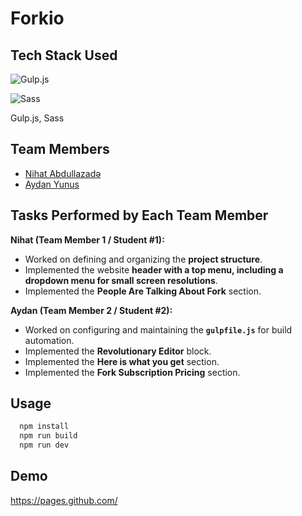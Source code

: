 
# Forkio


## Tech Stack Used


![Gulp.js](https://img.shields.io/badge/-Gulp.js-CF4647?logo=gulp&logoColor=white&style=flat-square) 

![Sass](https://img.shields.io/badge/-Sass-CC6699?logo=sass&logoColor=white&style=flat-square)

Gulp.js, Sass



## Team Members
- [Nihat Abdullazadə](https://github.com/nihat-js)
- [Aydan Yunus](https://github.com/aydanyunus)


## Tasks Performed by Each Team Member

 **Nihat (Team Member 1 / Student #1):**    
  - Worked on defining and organizing the **project structure**.
  - Implemented the website **header with a top menu, including a dropdown menu for small screen resolutions**.
  - Implemented the **People Are Talking About Fork** section.

  
**Aydan (Team Member 2 / Student #2):**
  - Worked on configuring and maintaining the **`gulpfile.js`** for build automation.
  - Implemented the **Revolutionary Editor** block.
  - Implemented the **Here is what you get** section.
  - Implemented the **Fork Subscription Pricing** section. 



## Usage


```bash
  npm install
  npm run build
  npm run dev
```


## Demo

https://pages.github.com/


